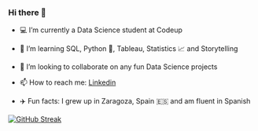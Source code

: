 ### Hi there 👋

<!--
**natasharivers/natasharivers** is a ✨ _special_ ✨ repository because its `README.md` (this file) appears on your GitHub profile.
-->

- :computer: I’m currently a Data Science student at Codeup
- 🌱 I’m learning SQL, Python :snake:, Tableau, Statistics :chart_with_upwards_trend: and Storytelling
- 👯 I’m looking to collaborate on any fun Data Science projects
- 📫 How to reach me: [Linkedin](https://www.linkedin.com/in/natasha-rivers/)

- :airplane: Fun facts: I grew up in Zaragoza, Spain :es: and am fluent in Spanish

[![GitHub Streak](https://github-readme-streak-stats.herokuapp.com?user=natasharivers&theme=merko)](https://git.io/streak-stats)
